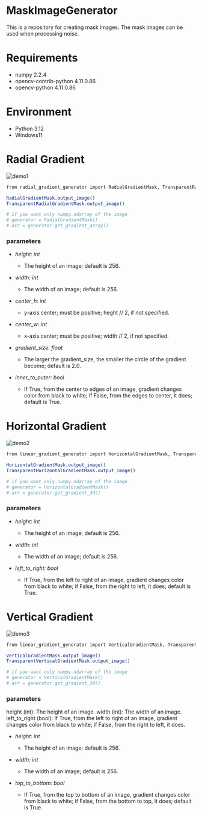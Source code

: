 # MaskImageGenerator

This is a repository for creating mask images. The mask images can be used when processing noise.

# Requirements

* numpy 2.2.4
* opencv-contrib-python 4.11.0.86
* opencv-python 4.11.0.86

# Environment

* Python 3.12
* Windows11

# Radial Gradient

![demo1](https://github.com/user-attachments/assets/e6adfb43-f453-4705-9e24-108ceb8e96c5)

```bash
from radial_gradient_generator import RadialGradientMask, TransparentRadialGradientMask

RadialGradientMask.output_image()
TransparentRadialGradientMask.output_image()

# if you want only numpy.ndarray of the image
# generator = RadialGradientMask()
# arr = generator.get_gradient_array()
```

### parameters

* _height: int_
    * The height of an image; default is 256.

* _width: int_
    * The width of an image; default is 256.

* _center_h: int_
    * y-axis center; must be positive; heght // 2, if not specified.

* _center_w: int_
    * x-axis center; must be positive; width // 2, if not specified.

* _gradient_size: float_
    * The larger the gradient_size, the smaller the circle of the gradient become; default is 2.0.
            
* _inner_to_outer: bool_
    * If True, from the center to edges of an image, gradient changes color from black to white; if False, from the edges to center, it does; default is True.

# Horizontal Gradient

![demo2](https://github.com/user-attachments/assets/ac2cb432-d8ed-4f16-a67f-21ed3c54f597)

```bash
from linear_gradient_generator import HorizontalGradientMask, TransparentHorizontalGradientMask

HorizontalGradientMask.output_image()
TransparentHorizontalGradientMask.output_image()

# if you want only numpy.ndarray of the image
# generator = HorizontalGradientMask()
# arr = generator.get_gradient_3d()
```

### parameters

* _height: int_
    * The height of an image; default is 256.

* _width: int_
    * The width of an image; default is 256.

* _left_to_right: bool_
    * If True, from the left to right of an image, gradient changes color from black to white; if False, from the right to left, it does; default is True.

# Vertical Gradient

![demo3](https://github.com/user-attachments/assets/4c8b1ef5-51f4-435b-aeef-a7a94f4d0e39)

```bash
from linear_gradient_generator import VerticalGradientMask, TransparentVerticalGradientMask

VerticalGradientMask.output_image()
TransparentVerticalGradientMask.output_image()

# if you want only numpy.ndarray of the image
# generator = VerticalGradientMask()
# arr = generator.get_gradient_3d()
```

### parameters

height (int): The height of an image.
            width (int): The width of an image.
            left_to_right (bool):
                If True, from the left to right of an image, gradient changes color
                from black to white; if False, from the right to left, it does.

* _height: int_
    * The height of an image; default is 256.

* _width: int_
    * The width of an image; default is 256.

* _top_to_bottom: bool_
    * If True, from the top to bottom of an image, gradient changes color from black to white; if False, from the bottom to top, it does; default is True.

